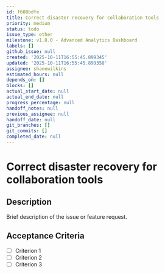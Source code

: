 ```yaml
---
id: f608bdfe
title: Correct disaster recovery for collaboration tools
priority: medium
status: todo
issue_type: other
milestone: v1.8.0 - Advanced Analytics Dashboard
labels: []
github_issue: null
created: '2025-10-11T16:55:45.899345'
updated: '2025-10-11T16:55:45.899358'
assignee: shanewilkins
estimated_hours: null
depends_on: []
blocks: []
actual_start_date: null
actual_end_date: null
progress_percentage: null
handoff_notes: null
previous_assignee: null
handoff_date: null
git_branches: []
git_commits: []
completed_date: null
---
```


# Correct disaster recovery for collaboration tools

## Description

Brief description of the issue or feature request.

## Acceptance Criteria

- [ ] Criterion 1
- [ ] Criterion 2
- [ ] Criterion 3